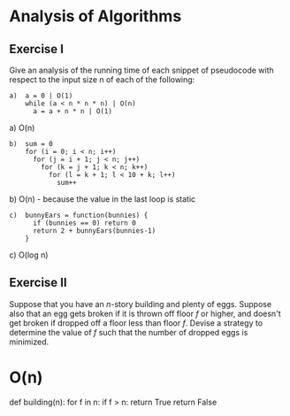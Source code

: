 # Analysis of Algorithms

## Exercise I

Give an analysis of the running time of each snippet of
pseudocode with respect to the input size n of each of the following:

```
a)  a = 0 | O(1)
    while (a < n * n * n) | O(n)
      a = a + n * n | O(1)
```
a) O(n)
```
b)  sum = 0
    for (i = 0; i < n; i++)
      for (j = i + 1; j < n; j++)
        for (k = j + 1; k < n; k++)
          for (l = k + 1; l < 10 + k; l++)
            sum++
```
b) O(n) - because the value in the last loop is static 
```
c)  bunnyEars = function(bunnies) {
      if (bunnies == 0) return 0
      return 2 + bunnyEars(bunnies-1)
    }
```
c) O(log n)
## Exercise II

Suppose that you have an _n_-story building and plenty of eggs. Suppose also
that an egg gets broken if it is thrown off floor _f_ or higher, and doesn't get
broken if dropped off a floor less than floor _f_. Devise a strategy to
determine the value of _f_ such that the number of dropped eggs is minimized.

# O(n)
def building(n):
  for f in n:
    if f > n:
      return True
    return False
